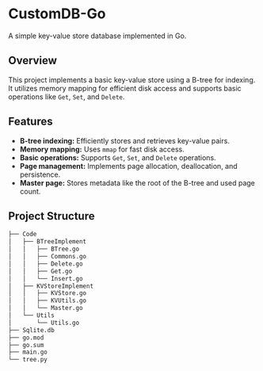 # CustomDB-Go

A simple key-value store database implemented in Go.

## Overview

This project implements a basic key-value store using a B-tree for indexing. It utilizes memory mapping for efficient disk access and supports basic operations like `Get`, `Set`, and `Delete`.

## Features

* **B-tree indexing:** Efficiently stores and retrieves key-value pairs.
* **Memory mapping:**  Uses `mmap` for fast disk access.
* **Basic operations:** Supports `Get`, `Set`, and `Delete` operations.
* **Page management:** Implements page allocation, deallocation, and persistence.
* **Master page:** Stores metadata like the root of the B-tree and used page count.

## Project Structure

```txt
├── Code
│   ├── BTreeImplement
│   │   ├── BTree.go
│   │   ├── Commons.go
│   │   ├── Delete.go
│   │   ├── Get.go
│   │   └── Insert.go
│   ├── KVStoreImplement
│   │   ├── KVStore.go
│   │   ├── KVUtils.go
│   │   └── Master.go
│   └── Utils
│       └── Utils.go
├── Sqlite.db
├── go.mod
├── go.sum
├── main.go
└── tree.py
```
